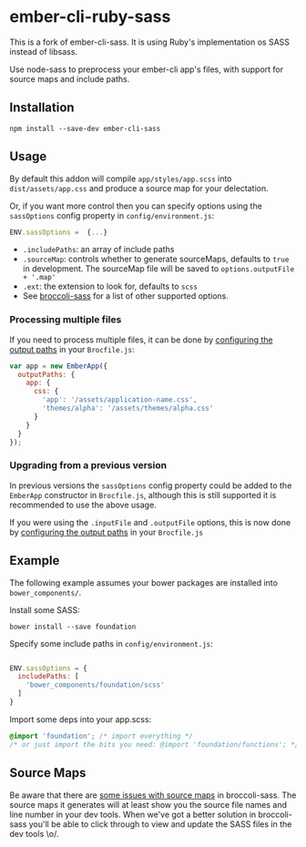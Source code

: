 # ember-cli-ruby-sass

This is a fork of ember-cli-sass. It is using Ruby's implementation os SASS
instead of libsass.

Use node-sass to preprocess your ember-cli app's files, with support for source maps and include paths.

## Installation

```
npm install --save-dev ember-cli-sass
```

## Usage

By default this addon will compile `app/styles/app.scss` into `dist/assets/app.css` and produce
a source map for your delectation.

Or, if you want more control then you can specify options using the
`sassOptions` config property in `config/environment.js`:

```javascript
ENV.sassOptions =  {...}
```

- `.includePaths`: an array of include paths
- `.sourceMap`: controls whether to generate sourceMaps, defaults to `true` in development. The sourceMap file will be saved to `options.outputFile + '.map'`
- `.ext`: the extension to look for, defaults to `scss`
- See [broccoli-sass](https://github.com/joliss/broccoli-sass) for a list of other supported options.

### Processing multiple files

If you need to process multiple files, it can be done by [configuring the output paths](http://www.ember-cli.com/#configuring-output-paths) in your `Brocfile.js`:

```js
var app = new EmberApp({
  outputPaths: {
    app: {
      css: {
        'app': '/assets/application-name.css',
        'themes/alpha': '/assets/themes/alpha.css'
      }
    }
  }
});
```

### Upgrading from a previous version

In previous versions the `sassOptions` config property could be added to the `EmberApp` constructor in `Brocfile.js`, although this is still supported it is recommended to use the above usage.

If you were using the `.inputFile` and `.outputFile` options, this is now done by [configuring the output paths](http://www.ember-cli.com/#configuring-output-paths) in your `Brocfile.js`

## Example

The following example assumes your bower packages are installed into `bower_components/`.

Install some SASS:

```shell
bower install --save foundation
```

Specify some include paths in `config/environment.js`:

```javascript

ENV.sassOptions = {
  includePaths: [
    'bower_components/foundation/scss'
  ]
}
```

Import some deps into your app.scss:

```scss
@import 'foundation'; /* import everything */
/* or just import the bits you need: @import 'foundation/functions'; */
```

## Source Maps

Be aware that there are [some issues with source maps](https://github.com/joliss/broccoli-sass/issues/39) in broccoli-sass. The source maps it generates will at least show you the source file names and line number in your dev tools. When we've got a better solution in broccoli-sass you'll be able to click through to view and update the SASS files in the dev tools \o/.
